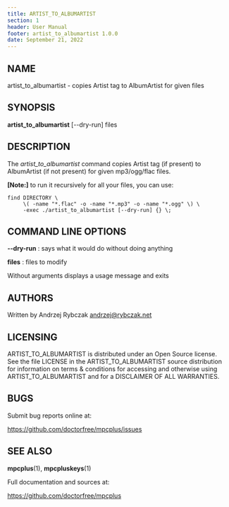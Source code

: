 ```yaml
---
title: ARTIST_TO_ALBUMARTIST
section: 1
header: User Manual
footer: artist_to_albumartist 1.0.0
date: September 21, 2022
---
```

## NAME
artist_to_albumartist - copies Artist tag to AlbumArtist for given files

## SYNOPSIS
**artist_to_albumartist** [--dry-run] files

## DESCRIPTION
The *artist_to_albumartist* command copies Artist tag (if present) to AlbumArtist (if not present) for given mp3/ogg/flac files.

**[Note:]** to run it recursively for all your files, you can use:

```
find DIRECTORY \
     \( -name "*.flac" -o -name "*.mp3" -o -name "*.ogg" \) \
     -exec ./artist_to_albumartist [--dry-run] {} \;
```

## COMMAND LINE OPTIONS

**--dry-run**
: says what it would do without doing anything

**files**
: files to modify

Without arguments displays a usage message and exits

## AUTHORS
Written by Andrzej Rybczak andrzej@rybczak.net

## LICENSING
ARTIST_TO_ALBUMARTIST is distributed under an Open Source license.
See the file LICENSE in the ARTIST_TO_ALBUMARTIST source distribution
for information on terms &amp; conditions for accessing and
otherwise using ARTIST_TO_ALBUMARTIST and for a DISCLAIMER OF ALL WARRANTIES.

## BUGS
Submit bug reports online at:

https://github.com/doctorfree/mpcplus/issues

## SEE ALSO
**mpcplus**(1), **mpcpluskeys**(1)

Full documentation and sources at:

https://github.com/doctorfree/mpcplus
